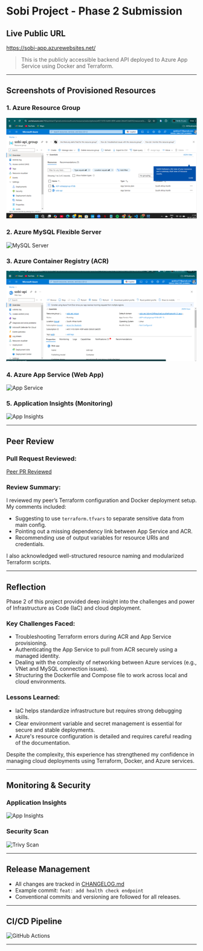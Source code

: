 # Sobi Project - Phase 2 Submission

## Live Public URL
https://sobi-app.azurewebsites.net/

> This is the publicly accessible backend API deployed to Azure App Service using Docker and Terraform.

---

## Screenshots of Provisioned Resources

### 1. Azure Resource Group
![Resource Group](./screenshots/Screenshot%202025-07-30%20172648.png)

### 2. Azure MySQL Flexible Server
![MySQL Server](./screenshots/mysql-server.png)

### 3. Azure Container Registry (ACR)
![Container Registry](./screenshots/Screenshot%202025-07-30%20174833.png)

### 4. Azure App Service (Web App)
![App Service](./screenshots/app-service.png)

### 5. Application Insights (Monitoring)
![App Insights](./screenshots/app-insights.png)

---

## Peer Review

### Pull Request Reviewed:
[Peer PR Reviewed](https://github.com/Abukduot/HerTech/pull/15)

### Review Summary:
I reviewed my peer’s Terraform configuration and Docker deployment setup. My comments included:
- Suggesting to use `terraform.tfvars` to separate sensitive data from main config.
- Pointing out a missing dependency link between App Service and ACR.
- Recommending use of output variables for resource URIs and credentials.

I also acknowledged well-structured resource naming and modularized Terraform scripts.

---

## Reflection

Phase 2 of this project provided deep insight into the challenges and power of Infrastructure as Code (IaC) and cloud deployment.

### Key Challenges Faced:
- Troubleshooting Terraform errors during ACR and App Service provisioning.
- Authenticating the App Service to pull from ACR securely using a managed identity.
- Dealing with the complexity of networking between Azure services (e.g., VNet and MySQL connection issues).
- Structuring the Dockerfile and Compose file to work across local and cloud environments.

### Lessons Learned:
- IaC helps standardize infrastructure but requires strong debugging skills.
- Clear environment variable and secret management is essential for secure and stable deployments.
- Azure's resource configuration is detailed and requires careful reading of the documentation.

Despite the complexity, this experience has strengthened my confidence in managing cloud deployments using Terraform, Docker, and Azure services.

---

## Monitoring & Security

### Application Insights
![App Insights](./screenshots/app-insights.png)

### Security Scan
![Trivy Scan](./screenshots/trivy-scan.png)

---

## Release Management

- All changes are tracked in [CHANGELOG.md](./CHANGELOG.md)
- Example commit: `feat: add health check endpoint`
- Conventional commits and versioning are followed for all releases.

---

## CI/CD Pipeline

![GitHub Actions](./screenshots/github-actions.png)

---


